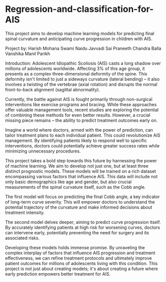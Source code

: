 # Regression-and-classification-for-AIS
This project aims to develop machine learning  models for predicting final spinal curvature and anticipating curve progression in  children with AIS. 


Project by:
Harish Mohana Swami Naidu Javvadi
Sai Praneeth Chandra Balla
Vanshika Manil Parikh

Introduction:
Adolescent Idiopathic Scoliosis (AIS) casts a long shadow over millions of adolescents worldwide. Affecting 3% of this age group, it presents as a complex three-dimensional deformity of the spine. This deformity isn't limited to just a sideways curvature (lateral bending) – it also involves a twisting of the vertebrae (axial rotation) and disrupts the normal front-to-back alignment (sagittal abnormality). 

Currently, the battle against AIS is fought primarily through non-surgical interventions like exercise programs and bracing. While these approaches offer valuable management tools, recent studies are exploring the potential of combining these methods for even better results. However, a crucial missing piece remains – the ability to predict treatment outcomes early on. 

Imagine a world where doctors, armed with the power of prediction, can tailor treatment plans to each individual patient. This could revolutionize AIS management. By identifying patients likely to respond well to specific interventions, doctors could potentially achieve greater success rates while minimizing unnecessary procedures. 

This project takes a bold step towards this future by harnessing the power of machine learning. We aim to develop not just one, but at least three distinct prognostic models. These models will be trained on a rich dataset encompassing various factors that influence AIS. This data will include not only basic demographics like age and gender, but also crucial measurements of the spinal curvature itself, such as the Cobb angle. 

The first model will focus on predicting the final Cobb angle, a key indicator of long-term curve severity. This will empower doctors to understand the potential trajectory of the curvature and make informed decisions about treatment intensity. 

The second model delves deeper, aiming to predict curve progression itself. By accurately identifying patients at high risk for worsening curves, doctors can intervene early, potentially preventing the need for surgery and its associated risks. 

Developing these models holds immense promise. By unraveling the complex interplay of factors that influence AIS progression and treatment effectiveness, we can refine treatment protocols and ultimately improve patient outcomes for millions of adolescents living with this condition. This project is not just about creating models; it's about creating a future where early prediction empowers better treatment for AIS. 
